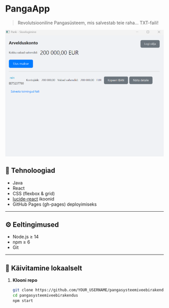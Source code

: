 # PangaApp

> Revolutsiooniline Pangasüsteem, mis salvestab teie raha… TXT-faili!

![Ülevaade rakendusest](src/pildid/MainPage.png)

## 🔧 Tehnoloogiad

- Java
- React  
- CSS (flexbox & grid)  
- [lucide-react](https://github.com/lucide-icons/lucide) ikoonid  
- GitHub Pages (gh-pages) deployimiseks  

---

## ⚙️ Eeltingimused

- Node.js ≥ 14  
- npm ≥ 6  
- Git  

---

## 🚀 Käivitamine lokaalselt

1. **Klooni repo**  
   ```bash
   git clone https://github.com/YOUR_USERNAME/pangasysteemiveebirakendus.git
   cd pangasysteemiveebirakendus
   npm start
